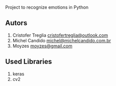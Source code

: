 Project to recognize emotions in Python

## Autors

1. Cristofer Treglia <cristofertreglia@outlook.com>
2. Michel Candido <michel@michelcandido.com.br>
3. Moyzes <moyzes@gmail.com>

## Used Libraries

1. keras
2. cv2
